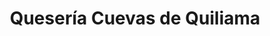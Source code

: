 ---
title: "Quesería Cuevas de Quiliama"
url: /benia-de-onis/queseria-cuevas-de-quiliama/
shop: queso
---